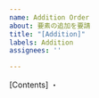 ```yaml
---
name: Addition Order
about: 要素の追加を要請
title: "[Addition]"
labels: Addition
assignees: ''

---
```


[Contents]
・
